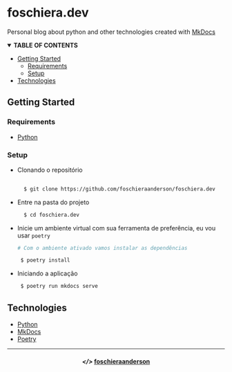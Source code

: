 # foschiera.dev

Personal blog about python and other technologies created with [MkDocs](https://www.mkdocs.org)

<!-- TABLE OF CONTENTS -->
<details open="open">
  <summary><strong>TABLE OF CONTENTS</strong></summary>
  <ul>
    <li>
      <a href="#getting-started">Getting Started</a>
      <ul>
        <li><a href="#requirements">Requirements</a></li>
        <li><a href="#setup">Setup</a></li>
      </ul>
    </li>
    <li><a href="#technologies">Technologies</a></li>
  </ul>
</details>

## Getting Started

### Requirements

- [Python](https://www.python.org/)

### Setup

  - Clonando o repositório

    ```sh
  
      $ git clone https://github.com/foschieraanderson/foschiera.dev

    ```

  - Entre na pasta do projeto

    ```sh
      $ cd foschiera.dev
    ```

  - Inicie um ambiente virtual com sua ferramenta de preferência, eu vou usar `poetry`
    
    ```sh
    # Com o ambiente ativado vamos instalar as dependências

     $ poetry install

    ```

  - Iniciando a aplicação
    
    ```sh
     $ poetry run mkdocs serve
    ```


## Technologies

* [Python](https://www.python.org)
* [MkDocs](https://www.mkdocs.org)
* [Poetry](https://python-poetry.org)


---

<h4 align="center"> <em>&lt;/&gt;</em> <a href="https://github.com/foschieraanderson" target="_blank">foschieraanderson</a> </h4>

